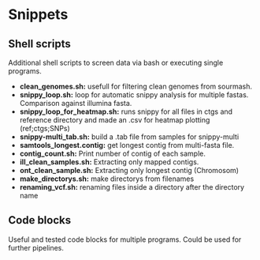 # Snippets

## Shell scripts
Additional shell scripts to screen data via bash or executing single programs.

- **clean_genomes.sh:** usefull for filtering clean genomes from sourmash.
- **snippy_loop.sh:** loop for automatic snippy analysis for multiple fastas. Comparison against illumina fasta.
- **snippy_loop_for_heatmap.sh:** runs snippy for all files in ctgs and reference directory and made an .csv for heatmap plotting (ref;ctgs;SNPs)
- **snippy-multi_tab.sh:** build a .tab file from samples for snippy-multi
- **samtools_longest.contig:** get longest contig from multi-fasta file.
- **contig_count.sh:** Print number of contig of each sample.
- **ill_clean_samples.sh:** Extracting only mapped contigs.
- **ont_clean_sample.sh:** Extracting only longest contig (Chromosom)
- **make_directorys.sh:** make directorys from filenames
- **renaming_vcf.sh:** renaming files inside a directory after the directory name


## Code blocks
Useful and tested code blocks for multiple programs. Could be used for further pipelines.
